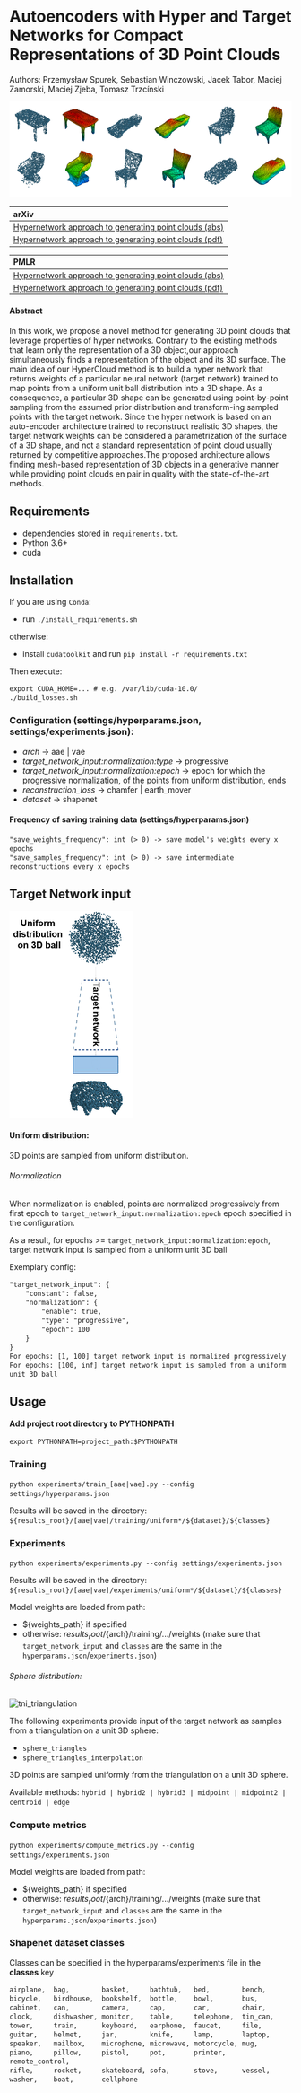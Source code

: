 # Autoencoders with Hyper and Target Networks for Compact Representations of 3D Point Clouds

Authors: Przemysław Spurek, Sebastian Winczowski, Jacek Tabor, Maciej Zamorski, Maciej Zįeba, Tomasz Trzcínski

![Hyper Cloud](docs/hyper_cloud.png)

| arXiv |
| :---- |
| [Hypernetwork approach to generating point clouds (abs)](https://arxiv.org/abs/2003.00802) |
| [Hypernetwork approach to generating point clouds (pdf)](https://arxiv.org/pdf/2003.00802.pdf) |

| PMLR |
| :--- |
| [Hypernetwork approach to generating point clouds (abs)](http://proceedings.mlr.press/v119/spurek20a.html) |
| [Hypernetwork approach to generating point clouds (pdf)](http://proceedings.mlr.press/v119/spurek20a/spurek20a.pdf) |


#### Abstract
In this work, we propose a novel method for generating 3D point clouds that leverage properties of hyper networks. 
Contrary to the existing methods that learn only the representation of a 3D object,our approach simultaneously finds a 
representation of the object and its 3D surface. The main idea of our HyperCloud method is to build a hyper network that
returns weights of a particular neural network (target network) trained to map points from a uniform unit ball 
distribution into a 3D shape. As a consequence, a particular 3D shape can be generated using point-by-point sampling 
from the assumed prior distribution and transform-ing sampled points with the target network. Since the hyper network is
based on an auto-encoder architecture  trained  to  reconstruct  realistic  3D shapes, the target network weights can 
be considered a parametrization of the surface of a 3D shape, and not a standard representation of point cloud usually 
returned by competitive approaches.The proposed architecture allows finding mesh-based representation of 3D objects in a
 generative manner while providing point clouds en pair in quality with the state-of-the-art methods.

## Requirements
- dependencies stored in `requirements.txt`.
- Python 3.6+
- cuda

## Installation
If you are using `Conda`:
- run `./install_requirements.sh` 

otherwise:
- install `cudatoolkit` and run `pip install -r requirements.txt`

Then execute:
```
export CUDA_HOME=... # e.g. /var/lib/cuda-10.0/
./build_losses.sh
```

### Configuration (settings/hyperparams.json, settings/experiments.json):
  - *arch* -> aae | vae
  - *target_network_input:normalization:type* -> progressive
  - *target_network_input:normalization:epoch* -> epoch for which the progressive normalization, of the points from uniform distribution, ends
  - *reconstruction_loss* -> chamfer | earth_mover
  - *dataset* -> shapenet


#### Frequency of saving training data (settings/hyperparams.json)
```
"save_weights_frequency": int (> 0) -> save model's weights every x epochs
"save_samples_frequency": int (> 0) -> save intermediate reconstructions every x epochs
```


## Target Network input
![uniform_input](docs/tni_uniform.png)
#### Uniform distribution:
3D points are sampled from uniform distribution. 

###### Normalization
When normalization is enabled, points are normalized progressively 
from first epoch to `target_network_input:normalization:epoch` epoch specified in the configuration. 

As a result, for epochs >= `target_network_input:normalization:epoch`, target network input is sampled from a uniform unit 3D ball 

Exemplary config:
```
"target_network_input": {
    "constant": false,
    "normalization": {
        "enable": true,
        "type": "progressive",
        "epoch": 100
    }
}
For epochs: [1, 100] target network input is normalized progressively
For epochs: [100, inf] target network input is sampled from a uniform unit 3D ball
``` 


## Usage
**Add project root directory to PYTHONPATH**

```export PYTHONPATH=project_path:$PYTHONPATH```

### Training
`python experiments/train_[aae|vae].py --config settings/hyperparams.json`

Results will be saved in the directory: 
`${results_root}/[aae|vae]/training/uniform*/${dataset}/${classes}`


### Experiments
`python experiments/experiments.py --config settings/experiments.json`

Results will be saved in the directory: 
`${results_root}/[aae|vae]/experiments/uniform*/${dataset}/${classes}`

Model weights are loaded from path:
  - ${weights_path} if specified
  - otherwise: ${results_root}/${arch}/training/.../weights (make sure that `target_network_input` and `classes` are the
   same in the `hyperparams.json`/`experiments.json`)
   
###### Sphere distribution:
![tni_triangulation](docs/tni_triangulation.png)

The following experiments provide input of the target network as samples from a triangulation on a unit 3D sphere: 
- `sphere_triangles` 
- `sphere_triangles_interpolation` 

3D points are sampled uniformly from the triangulation on a unit 3D sphere.

Available methods: `hybrid | hybrid2 | hybrid3 | midpoint | midpoint2 | centroid | edge`


### Compute metrics
`python experiments/compute_metrics.py --config settings/experiments.json`

Model weights are loaded from path:
  - ${weights_path} if specified
  - otherwise: ${results_root}/${arch}/training/.../weights (make sure that `target_network_input` and `classes` are the
   same in the `hyperparams.json`/`experiments.json`)
  
### Shapenet dataset classes
Classes can be specified in the hyperparams/experiments file in the **classes** key
```
airplane,  bag,        basket,     bathtub,   bed,        bench, 
bicycle,   birdhouse,  bookshelf,  bottle,    bowl,       bus,      
cabinet,   can,        camera,     cap,       car,        chair,    
clock,     dishwasher, monitor,    table,     telephone,  tin_can,  
tower,     train,      keyboard,   earphone,  faucet,     file,     
guitar,    helmet,     jar,        knife,     lamp,       laptop,   
speaker,   mailbox,    microphone, microwave, motorcycle, mug,      
piano,     pillow,     pistol,     pot,       printer,    remote_control,      
rifle,     rocket,     skateboard, sofa,      stove,      vessel,   
washer,    boat,       cellphone
```
